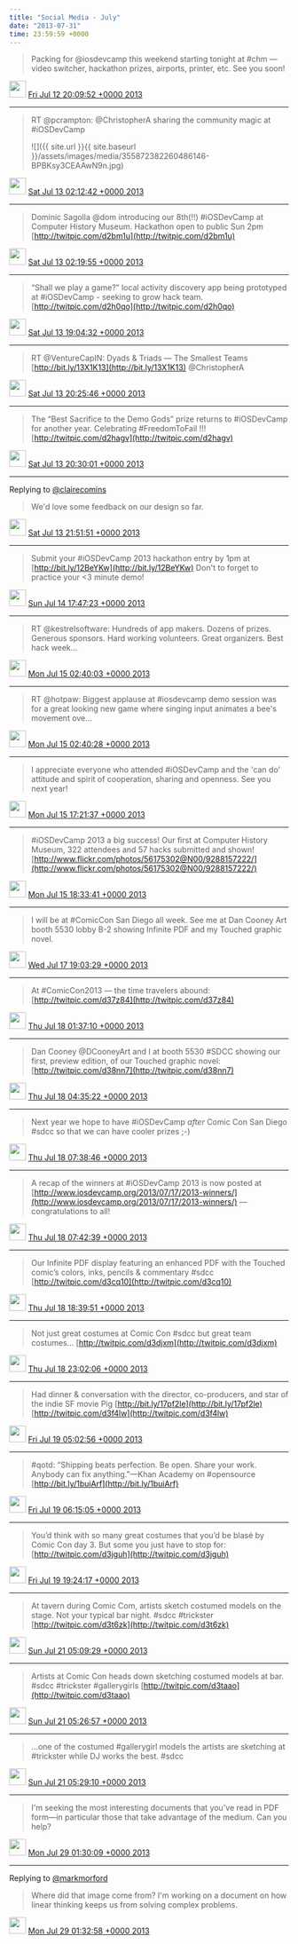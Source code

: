 ```yaml
---    
title: "Social Media - July"
date: "2013-07-31"
time: 23:59:59 +0000
---
```


> Packing for @iosdevcamp this weekend starting tonight at #chm — video switcher, hackathon prizes, airports, printer, etc. See you soon!

<img src="{{ site.url }}{{ site.baseurl }}/assets/images/media/tweet.ico" width="30" /> [Fri Jul 12 20:09:52 +0000 2013](https://twitter.com/ChristopherA/status/355781071666814976)

----

> RT @pcrampton: @ChristopherA sharing the community magic at  #iOSDevCamp 
> 
> ![]({{ site.url }}{{ site.baseurl }}/assets/images/media/355872382260486146-BPBKsy3CEAAwN9n.jpg)

<img src="{{ site.url }}{{ site.baseurl }}/assets/images/media/tweet.ico" width="30" /> [Sat Jul 13 02:12:42 +0000 2013](https://twitter.com/ChristopherA/status/355872382260486146)

----

> Dominic Sagolla @dom introducing our 8th(!!) #iOSDevCamp at Computer History Museum. Hackathon open to public Sun 2pm [http://twitpic.com/d2bm1u](http://twitpic.com/d2bm1u)

<img src="{{ site.url }}{{ site.baseurl }}/assets/images/media/tweet.ico" width="30" /> [Sat Jul 13 02:19:55 +0000 2013](https://twitter.com/ChristopherA/status/355874200734547968)

----

> “Shall we play a game?” local activity discovery app being prototyped at #iOSDevCamp - seeking to grow hack team. [http://twitpic.com/d2h0qo](http://twitpic.com/d2h0qo)

<img src="{{ site.url }}{{ site.baseurl }}/assets/images/media/tweet.ico" width="30" /> [Sat Jul 13 19:04:32 +0000 2013](https://twitter.com/ChristopherA/status/356127017722331136)

----

> RT @VentureCapIN: Dyads &amp; Triads — The Smallest Teams [http://bit.ly/13X1K13](http://bit.ly/13X1K13) @ChristopherA

<img src="{{ site.url }}{{ site.baseurl }}/assets/images/media/tweet.ico" width="30" /> [Sat Jul 13 20:25:46 +0000 2013](https://twitter.com/ChristopherA/status/356147461796003840)

----

> The “Best Sacrifice to the Demo Gods” prize returns to #iOSDevCamp for another year. Celebrating #FreedomToFail !!! [http://twitpic.com/d2hagv](http://twitpic.com/d2hagv)

<img src="{{ site.url }}{{ site.baseurl }}/assets/images/media/tweet.ico" width="30" /> [Sat Jul 13 20:30:01 +0000 2013](https://twitter.com/ChristopherA/status/356148532568264706)

----

Replying to [@clairecomins](https://twitter.com/clairecomins/status/356166580486414338)

> We'd love some feedback on our design so far.

<img src="{{ site.url }}{{ site.baseurl }}/assets/images/media/tweet.ico" width="30" /> [Sat Jul 13 21:51:51 +0000 2013](https://twitter.com/ChristopherA/status/356169123652317184)

----

> Submit your #iOSDevCamp 2013 hackathon entry by 1pm at [http://bit.ly/12BeYKw](http://bit.ly/12BeYKw) Don't to forget to practice your &lt;3 minute demo!

<img src="{{ site.url }}{{ site.baseurl }}/assets/images/media/tweet.ico" width="30" /> [Sun Jul 14 17:47:23 +0000 2013](https://twitter.com/ChristopherA/status/356469989710102529)

----

> RT @kestrelsoftware: Hundreds of app makers. Dozens of prizes. Generous sponsors. Hard working volunteers. Great organizers. Best hack week…

<img src="{{ site.url }}{{ site.baseurl }}/assets/images/media/tweet.ico" width="30" /> [Mon Jul 15 02:40:03 +0000 2013](https://twitter.com/ChristopherA/status/356604040685162496)

----

> RT @hotpaw: Biggest applause at #iosdevcamp demo session was for a great looking new game where singing input animates a bee's movement ove…

<img src="{{ site.url }}{{ site.baseurl }}/assets/images/media/tweet.ico" width="30" /> [Mon Jul 15 02:40:28 +0000 2013](https://twitter.com/ChristopherA/status/356604147467952128)

----

> I appreciate everyone who attended #iOSDevCamp and the 'can do' attitude and spirit of cooperation, sharing and openness. See you next year!

<img src="{{ site.url }}{{ site.baseurl }}/assets/images/media/tweet.ico" width="30" /> [Mon Jul 15 17:21:37 +0000 2013](https://twitter.com/ChristopherA/status/356825894859456513)

----

> #iOSDevCamp 2013 a big success! Our first at Computer History Museum, 322 attendees and 57 hacks submitted and shown! [http://www.flickr.com/photos/56175302@N00/9288157222/](http://www.flickr.com/photos/56175302@N00/9288157222/)

<img src="{{ site.url }}{{ site.baseurl }}/assets/images/media/tweet.ico" width="30" /> [Mon Jul 15 18:33:41 +0000 2013](https://twitter.com/ChristopherA/status/356844032044957697)

----

> I will be at #ComicCon San Diego all week. See me at Dan Cooney Art booth 5530 lobby B-2 showing Infinite PDF and my Touched graphic novel.

<img src="{{ site.url }}{{ site.baseurl }}/assets/images/media/tweet.ico" width="30" /> [Wed Jul 17 19:03:29 +0000 2013](https://twitter.com/ChristopherA/status/357576306646450176)

----

> At #ComicCon2013 — the time travelers abound: [http://twitpic.com/d37z84](http://twitpic.com/d37z84)

<img src="{{ site.url }}{{ site.baseurl }}/assets/images/media/tweet.ico" width="30" /> [Thu Jul 18 01:37:10 +0000 2013](https://twitter.com/ChristopherA/status/357675378489303040)

----

> Dan Cooney @DCooneyArt and I at booth 5530 #SDCC showing our first, preview edition, of our Touched graphic novel: [http://twitpic.com/d38nn7](http://twitpic.com/d38nn7)

<img src="{{ site.url }}{{ site.baseurl }}/assets/images/media/tweet.ico" width="30" /> [Thu Jul 18 04:35:22 +0000 2013](https://twitter.com/ChristopherA/status/357720224436457475)

----

> Next year we hope to have #iOSDevCamp *after* Comic Con San Diego #sdcc so that we can have cooler prizes ;-)

<img src="{{ site.url }}{{ site.baseurl }}/assets/images/media/tweet.ico" width="30" /> [Thu Jul 18 07:38:46 +0000 2013](https://twitter.com/ChristopherA/status/357766380654825472)

----

> A recap of the winners at #iOSDevCamp 2013 is now posted at [http://www.iosdevcamp.org/2013/07/17/2013-winners/](http://www.iosdevcamp.org/2013/07/17/2013-winners/) — congratulations to all!

<img src="{{ site.url }}{{ site.baseurl }}/assets/images/media/tweet.ico" width="30" /> [Thu Jul 18 07:42:39 +0000 2013](https://twitter.com/ChristopherA/status/357767354781929473)

----

> Our Infinite PDF display featuring an enhanced PDF with the Touched comic’s colors, inks, pencils &amp; commentary #sdcc [http://twitpic.com/d3cq10](http://twitpic.com/d3cq10)

<img src="{{ site.url }}{{ site.baseurl }}/assets/images/media/tweet.ico" width="30" /> [Thu Jul 18 18:39:51 +0000 2013](https://twitter.com/ChristopherA/status/357932746586324993)

----

> Not just great costumes at Comic Con #sdcc but great team costumes… [http://twitpic.com/d3djxm](http://twitpic.com/d3djxm)

<img src="{{ site.url }}{{ site.baseurl }}/assets/images/media/tweet.ico" width="30" /> [Thu Jul 18 23:02:06 +0000 2013](https://twitter.com/ChristopherA/status/357998742349164544)

----

> Had dinner &amp; conversation with the director, co-producers, and star of the indie SF movie Pig [http://bit.ly/17pf2le](http://bit.ly/17pf2le) [http://twitpic.com/d3f4lw](http://twitpic.com/d3f4lw)

<img src="{{ site.url }}{{ site.baseurl }}/assets/images/media/tweet.ico" width="30" /> [Fri Jul 19 05:02:56 +0000 2013](https://twitter.com/ChristopherA/status/358089551551533056)

----

> #qotd: “Shipping beats perfection. Be open. Share your work. Anybody can fix anything.”—Khan Academy on #opensource  
> [http://bit.ly/1buiArf](http://bit.ly/1buiArf)

<img src="{{ site.url }}{{ site.baseurl }}/assets/images/media/tweet.ico" width="30" /> [Fri Jul 19 06:15:05 +0000 2013](https://twitter.com/ChristopherA/status/358107708911656961)

----

> You’d think with so many great costumes that you’d be blasé by Comic Con day 3. But some you just have to stop for: [http://twitpic.com/d3jguh](http://twitpic.com/d3jguh)

<img src="{{ site.url }}{{ site.baseurl }}/assets/images/media/tweet.ico" width="30" /> [Fri Jul 19 19:24:17 +0000 2013](https://twitter.com/ChristopherA/status/358306317854711808)

----

> At tavern during Comic Com, artists sketch costumed models on the stage. Not your typical bar night. #sdcc #trickster [http://twitpic.com/d3t6zk](http://twitpic.com/d3t6zk)

<img src="{{ site.url }}{{ site.baseurl }}/assets/images/media/tweet.ico" width="30" /> [Sun Jul 21 05:09:29 +0000 2013](https://twitter.com/ChristopherA/status/358815975556128769)

----

> Artists at Comic Con heads down sketching costumed models at bar. #sdcc #trickster #gallerygirls [http://twitpic.com/d3taao](http://twitpic.com/d3taao)

<img src="{{ site.url }}{{ site.baseurl }}/assets/images/media/tweet.ico" width="30" /> [Sun Jul 21 05:26:57 +0000 2013](https://twitter.com/ChristopherA/status/358820371333525506)

----

> …one of the costumed #gallerygirl models the artists are sketching at #trickster while DJ works the best. #sdcc

<img src="{{ site.url }}{{ site.baseurl }}/assets/images/media/tweet.ico" width="30" /> [Sun Jul 21 05:29:10 +0000 2013](https://twitter.com/ChristopherA/status/358820928580358144)

----

> I'm seeking the most interesting documents that you've read in PDF form—in particular those that take advantage of the medium. Can you help?

<img src="{{ site.url }}{{ site.baseurl }}/assets/images/media/tweet.ico" width="30" /> [Mon Jul 29 01:30:09 +0000 2013](https://twitter.com/ChristopherA/status/361659880492380161)

----

Replying to [@markmorford](https://twitter.com/markmorford/status/361648502750720001)

> Where did that image come from? I'm working on a document on how linear thinking keeps us from solving complex problems.

<img src="{{ site.url }}{{ site.baseurl }}/assets/images/media/tweet.ico" width="30" /> [Mon Jul 29 01:32:58 +0000 2013](https://twitter.com/ChristopherA/status/361660587685584896)